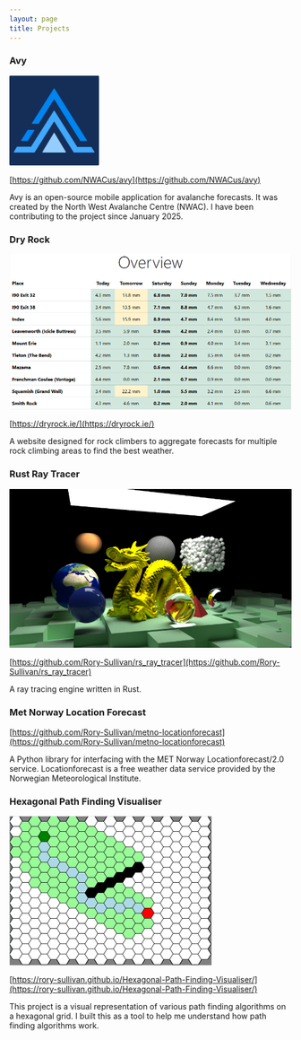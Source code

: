 ```yaml
---
layout: page
title: Projects
---
```


### Avy

<img src="/assets/images/avy_icon.png" alt="Avy icon" style="max-height: 10rem;">

[https://github.com/NWACus/avy](https://github.com/NWACus/avy)

Avy is an open-source mobile application for avalanche forecasts. It was created
by the North West Avalanche Centre (NWAC). I have been contributing to the
project since January 2025.

### Dry Rock

![Dry rock screenshot](/assets/images/dry_rock_screenshot.png)

[https://dryrock.ie/](https://dryrock.ie/)

A website designed for rock climbers to aggregate forecasts for multiple rock
climbing areas to find the best weather.

### Rust Ray Tracer

![RS ray tracer render](/assets/images/rs_ray_tracer_render.png)

[https://github.com/Rory-Sullivan/rs_ray_tracer](https://github.com/Rory-Sullivan/rs_ray_tracer)

A ray tracing engine written in Rust.

### Met Norway Location Forecast
[https://github.com/Rory-Sullivan/metno-locationforecast](https://github.com/Rory-Sullivan/metno-locationforecast)

A Python library for interfacing with the MET Norway Locationforecast/2.0
service. Locationforecast is a free weather data service provided by the
Norwegian Meteorological Institute.

### Hexagonal Path Finding Visualiser

![Hexagonal path finding visualiser demo image](/assets/images/hexagonal_path_finding_visualiser.png)

[https://rory-sullivan.github.io/Hexagonal-Path-Finding-Visualiser/](https://rory-sullivan.github.io/Hexagonal-Path-Finding-Visualiser/)

This project is a visual representation of various path finding algorithms on a
hexagonal grid. I built this as a tool to help me understand how path finding
algorithms work.
